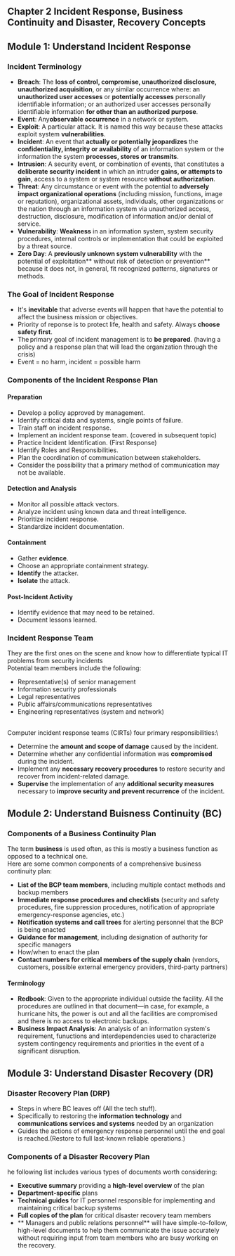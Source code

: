 Chapter 2 Incident Response, Business Continuity and Disaster, Recovery Concepts
---------
## Module 1: Understand Incident Response

### Incident Terminology
* **Breach**: The **loss of control, compromise, unauthorized disclosure, unauthorized acquisition**, 
or any similar occurrence where: an **unauthorized user accesses** or **potentially accesses** personally identifiable information; 
or an authorized user accesses personally identifiable information **for other than an authorized purpose**.
* **Event**: Any**observable occurrence** in a network or system.
* **Exploit**: A particular attack. It is named this way because these attacks exploit system **vulnerabilities**.
* **Incident**: An event that **actually or potentially jeopardizes** the **confidentiality, integrity or availability** of an information system or 
the information the system **processes, stores or transmits**.
* **Intrusion**: A security event, or combination of events, that constitutes a **deliberate security incident** in which an intruder **gains, or attempts to gain**, 
access to a system or system resource **without authorization**. 
* **Threat**: Any circumstance or event with the potential to **adversely impact organizational operations** (including mission, functions, image or reputation), 
organizational assets, individuals, other organizations or the nation through an information system via unauthorized access, destruction, disclosure, 
modification of information and/or denial of service.
* **Vulnerability**: **Weakness** in an information system, system security procedures, internal controls or implementation that could be exploited by a threat source.
* **Zero Day**: A **previously unknown system vulnerability** with the potential of exploitation** without risk of detection or prevention** because it does not, in general, fit recognized patterns, signatures or methods.

### The Goal of Incident Response
* It's **inevitable** that adverse events will happen that have the potential to affect the business mission or objectives.
* Priority of reponse is to protect life, health and safety. Always **choose safety first**.
* The primary goal of incident management is to **be prepared**. (having a policy and a response plan that will lead the organization through the crisis)
* Event = no harm, incident = possible harm

### Components of the Incident Response Plan
#### Preparation
* Develop a policy approved by management.
* Identify critical data and systems, single points of failure.
* Train staff on incident response.
* Implement an incident response team. (covered in subsequent topic)
* Practice Incident Identification. (First Response)
* Identify Roles and Responsibilities.
* Plan the coordination of communication between stakeholders.
* Consider the possibility that a primary method of communication may not be available.

#### Detection and Analysis
* Monitor all possible attack vectors.
* Analyze incident using known data and threat intelligence.
* Prioritize incident response.
* Standardize incident documentation.

#### Containment
* Gather **evidence**.
* Choose an appropriate containment strategy.
* **Identify** the attacker.
* **Isolate** the attack.

#### Post-Incident Activity
* Identify evidence that may need to be retained.
* Document lessons learned.

### Incident Response Team
They are the first ones on the scene and know how to differentiate typical IT problems from security incidents
<br />Potential team members include the following:
* Representative(s) of senior management
* Information security professionals
* Legal representatives
* Public affairs/communications representatives
* Engineering representatives (system and network)

<br />Computer incident response teams (CIRTs) four primary responsibilities:\
* Determine the **amount and scope of damage** caused by the incident.
* Determine whether any confidential information was **compromised** during the incident.
* Implement any **necessary recovery procedures** to restore security and recover from incident-related damage.
* **Supervise** the implementation of any **additional security measures** necessary to **improve security and prevent recurrence** of the incident.

## Module 2: Understand Buisness Continuity (BC)
### Components of a Business Continuity Plan
The term **business** is used often, as this is mostly a business function as opposed to a technical one. <br />
Here are some common components of a comprehensive business continuity plan:
* **List of the BCP team members**, including multiple contact methods and backup members
* **Immediate response procedures and checklists** (security and safety procedures, fire suppression procedures, notification of appropriate emergency-response agencies, etc.)
* **Notification systems and call trees** for alerting personnel that the BCP is being enacted
* **Guidance for management**, including designation of authority for specific managers
* How/when to enact the plan
* **Contact numbers for critical members of the supply chain** (vendors, customers, possible external emergency providers, third-party partners)

#### Terminology
* **Redbook**: Given to the appropriate individual outside the facility. All the procedures are outlined in that document—in case, for example, a hurricane hits, the power is out and all the facilities are compromised and there is 
no access to electronic backups.
* **Business Impact Analysis**: An analysis of an information system's requirement, funuctions and interdependencies used to characterize system contingency requirements and priorities in the event of a significant disruption.

## Module 3: Understand Disaster Recovery (DR)
### Disaster Recovery Plan (DRP)
* Steps in where BC leaves off (All the tech stuff). 
* Specifically to restoring the **information technology** and **communications services and systems** needed by an organization
* Guides the actions of emergency response personnel until the end goal is reached.(Restore to full last-known reliable operations.)

### Components of a Disaster Recovery Plan
he following list includes various types of documents worth considering:
* **Executive summary** providing a **high-level overview** of the plan
* **Department-specific** plans
* **Technical guides** for IT personnel responsible for implementing and maintaining critical backup systems
* **Full copies of the plan** for critical disaster recovery team members
* ** Managers and public relations personnel** will have simple-to-follow, high-level documents to help them communicate the issue accurately without 
requiring input from team members who are busy working on the recovery. 

